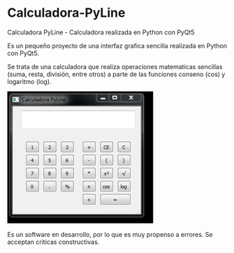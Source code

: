 # Calculadora-PyLine
Calculadora PyLine - Calculadora realizada en Python con PyQt5

Es un pequeño proyecto de una interfaz grafica sencilla realizada en Python con PyQt5.

Se trata de una calculadora que realiza operaciones matematicas sencillas (suma, resta, división, entre otros) a parte de las funciones conseno (cos) y logaritmo (log).

!['calculadora pyqt5'](https://github.com/LuisAlejandroSalcedo/Calculadora-PyLine/blob/master/calculadora.PNG)

Es un software en desarrollo, por lo que es muy propenso a errores. Se acceptan criticas constructivas.
